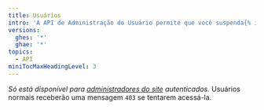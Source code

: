 ```yaml
---
title: Usuários
intro: 'A API de Administração do Usuário permite que você suspenda{% ifversion ghes %}, cancele a suspensão, promova e rebaixe{% endif %}{% ifversion ghae %} e cancele a suspensão{% endif %} dos usuários da sua empresa.'
versions:
  ghes: '*'
  ghae: '*'
topics:
  - API
miniTocMaxHeadingLevel: 3
---
```


*Só está disponível para [administradores do site](/rest/overview/resources-in-the-rest-api#authentication) autenticados.* Usuários normais receberão uma mensagem `403` se tentarem acessá-la.
